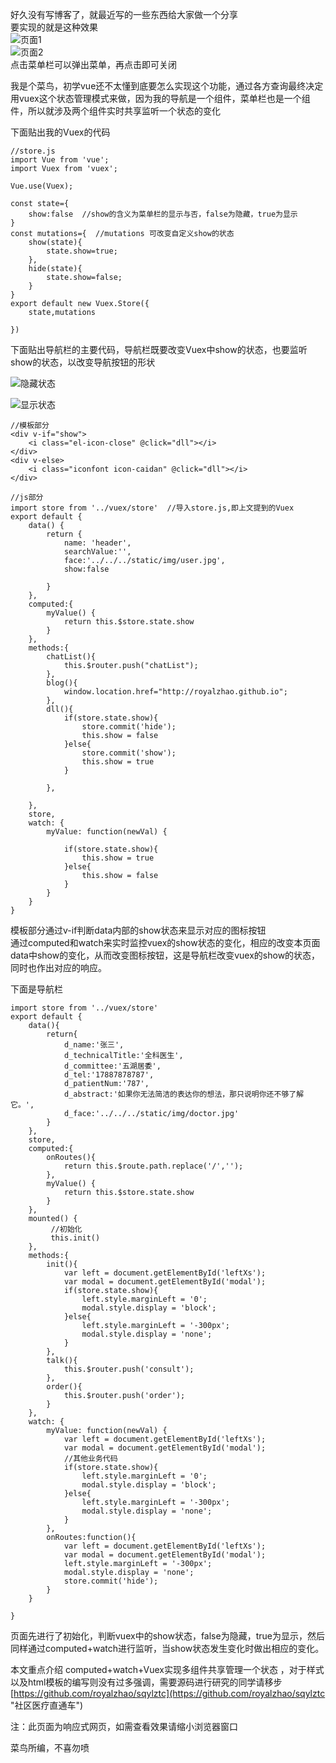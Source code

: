  好久没有写博客了，就最近写的一些东西给大家做一个分享  
要实现的就是这种效果  
![页面1](https://i.imgur.com/psgpiLR.png)  
![页面2](https://i.imgur.com/j500yqY.png)  
点击菜单栏可以弹出菜单，再点击即可关闭  

我是个菜鸟，初学vue还不太懂到底要怎么实现这个功能，通过各方查询最终决定用vuex这个状态管理模式来做，因为我的导航是一个组件，菜单栏也是一个组件，所以就涉及两个组件实时共享监听一个状态的变化  

下面贴出我的Vuex的代码  

	//store.js
    import Vue from 'vue';
	import Vuex from 'vuex';
	
	Vue.use(Vuex);
	
	const state={
	    show:false	//show的含义为菜单栏的显示与否，false为隐藏，true为显示
	}
	const mutations={  //mutations 可改变自定义show的状态
	    show(state){
	        state.show=true;
	    },
	    hide(state){
	        state.show=false;
	    }
	}
	export default new Vuex.Store({
		state,mutations
	 
	})

下面贴出导航栏的主要代码，导航栏既要改变Vuex中show的状态，也要监听show的状态，以改变导航按钮的形状  

![隐藏状态](https://i.imgur.com/mCaetVJ.png)  

![显示状态](https://i.imgur.com/3BQ9v8G.png)

	//模板部分
    <div v-if="show">
        <i class="el-icon-close" @click="dll"></i>
    </div>
    <div v-else>
        <i class="iconfont icon-caidan" @click="dll"></i>
    </div>

	//js部分
	import store from '../vuex/store'  //导入store.js,即上文提到的Vuex
    export default {
        data() {
            return {
                name: 'header',
                searchValue:'',
                face:'../../../static/img/user.jpg',
                show:false

            }
        },
        computed:{
            myValue() {
                return this.$store.state.show
            }
        },
        methods:{
            chatList(){
                this.$router.push("chatList");
            },
            blog(){
                window.location.href="http://royalzhao.github.io";
            },
            dll(){
                if(store.state.show){
                    store.commit('hide');
                    this.show = false
                }else{
                    store.commit('show');
                    this.show = true
                }
                
            },
            
        },
        store,
        watch: {
            myValue: function(newVal) {
                
                if(store.state.show){
                    this.show = true
                }else{
                    this.show = false
                }
            }
        }
    }

模板部分通过v-if判断data内部的show状态来显示对应的图标按钮  
通过computed和watch来实时监控vuex的show状态的变化，相应的改变本页面data中show的变化，从而改变图标按钮，这是导航栏改变vuex的show的状态，同时也作出对应的响应。 

下面是导航栏  

    import store from '../vuex/store'
    export default {
        data(){
            return{
                d_name:'张三',
                d_technicalTitle:'全科医生',
                d_committee:'五湖居委',
                d_tel:'17887878787',
                d_patientNum:'787',
                d_abstract:'如果你无法简洁的表达你的想法，那只说明你还不够了解它。',
                d_face:'../../../static/img/doctor.jpg'
            }
        },
        store,
        computed:{
            onRoutes(){
                return this.$route.path.replace('/','');
            },
            myValue() {
                return this.$store.state.show
            }
        },
        mounted() {
             //初始化
             this.init()
        },
        methods:{
            init(){
                var left = document.getElementById('leftXs');
                var modal = document.getElementById('modal');
                if(store.state.show){
                    left.style.marginLeft = '0';
                    modal.style.display = 'block';
                }else{
                    left.style.marginLeft = '-300px';
                    modal.style.display = 'none';
                }
            },
            talk(){
                this.$router.push('consult');
            },
            order(){
                this.$router.push('order');
            }
        },
        watch: {
            myValue: function(newVal) {
                var left = document.getElementById('leftXs');
                var modal = document.getElementById('modal');
                //其他业务代码
                if(store.state.show){
                    left.style.marginLeft = '0';
                    modal.style.display = 'block';
                }else{
                    left.style.marginLeft = '-300px';
                    modal.style.display = 'none';
                }
            },
            onRoutes:function(){
                var left = document.getElementById('leftXs');
                var modal = document.getElementById('modal');
                left.style.marginLeft = '-300px';
                modal.style.display = 'none';
                store.commit('hide');
            }
        }
        
    } 

页面先进行了初始化，判断vuex中的show状态，false为隐藏，true为显示，然后同样通过computed+watch进行监听，当show状态发生变化时做出相应的变化。  

本文重点介绍 computed+watch+Vuex实现多组件共享管理一个状态 ，对于样式以及html模板的编写则没有过多强调，需要源码进行研究的同学请移步 [https://github.com/royalzhao/sqylztc](https://github.com/royalzhao/sqylztc "社区医疗直通车")  

注：此页面为响应式网页，如需查看效果请缩小浏览器窗口  

菜鸟所编，不喜勿喷